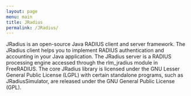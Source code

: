 ```yaml
---
layout: page
menu: main
title: JRadius
permalink: /JRadius/
---
```


JRadius is an open-source Java RADIUS client and server framework. The JRadius
client helps you to implement RADIUS authentication and accounting in your Java
application. The JRadius server is a RADIUS processing engine accessed through
the rlm_jradius module in FreeRADIUS. The core JRadius library is licensed under
the GNU Lesser General Public License (LGPL) with certain standalone programs,
such as JRadiusSimulator, are released under the GNU General Public License
(GPL).
